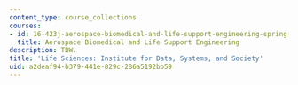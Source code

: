 ```yaml
---
content_type: course_collections
courses:
- id: 16-423j-aerospace-biomedical-and-life-support-engineering-spring-2006
  title: Aerospace Biomedical and Life Support Engineering
description: TBW.
title: 'Life Sciences: Institute for Data, Systems, and Society'
uid: a2deaf94-b379-441e-829c-286a5192bb59
---
```

